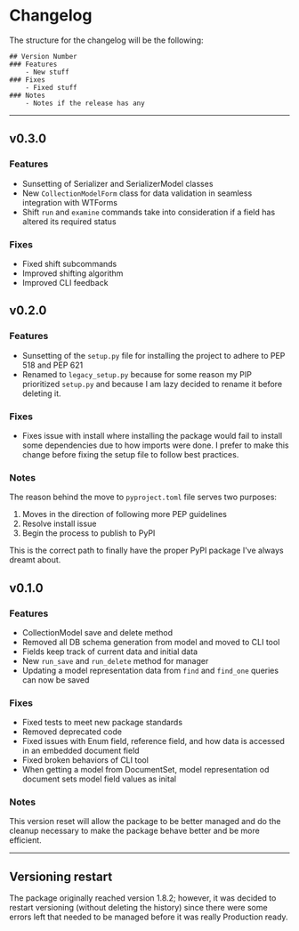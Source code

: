 # Changelog

The structure for the changelog will be the following:

```
## Version Number
### Features
    - New stuff
### Fixes
    - Fixed stuff
### Notes
    - Notes if the release has any
```

<hr>

## v0.3.0

### Features

- Sunsetting of Serializer and SerializerModel classes
- New `CollectionModelForm` class for data validation in seamless integration with WTForms 
- Shift `run` and `examine` commands take into consideration if a field has altered its required status

### Fixes

- Fixed shift subcommands
- Improved shifting algorithm
- Improved CLI feedback

## v0.2.0

### Features

- Sunsetting of the `setup.py` file for installing the project to adhere to PEP 518 and PEP 621
- Renamed to `legacy_setup.py` because for some reason my PIP prioritized `setup.py` and because I am lazy decided to rename it before deleting it.

### Fixes

- Fixes issue with install where installing the package would fail to install some dependencies due to how imports were done. I prefer to make this change before fixing the setup file to follow best practices.

### Notes

The reason behind the move to `pyproject.toml` file serves two purposes:

1. Moves in the direction of following more PEP guidelines
2. Resolve install issue
3. Begin the process to publish to PyPI

This is the correct path to finally have the proper PyPI package I've always dreamt about. 

## v0.1.0

### Features

- CollectionModel save and delete method
- Removed all DB schema generation from model and moved to CLI tool
- Fields keep track of current data and initial data
- New `run_save` and `run_delete` method for manager
- Updating a model representation data from `find` and `find_one` queries can now be saved 

### Fixes

- Fixed tests to meet new package standards
- Removed deprecated code
- Fixed issues with Enum field, reference field, and how data is accessed in an embedded document field
- Fixed broken behaviors of CLI tool
- When getting a model from DocumentSet, model representation od document sets model field values as inital

### Notes

This version reset will allow the package to be better managed and do the cleanup necessary to make the package behave better and be more efficient. 

<hr> 

## Versioning restart

The package originally reached version 1.8.2; however, it was decided to restart versioning (without deleting the history) since there were some errors left that needed to be managed before it was really Production ready.

